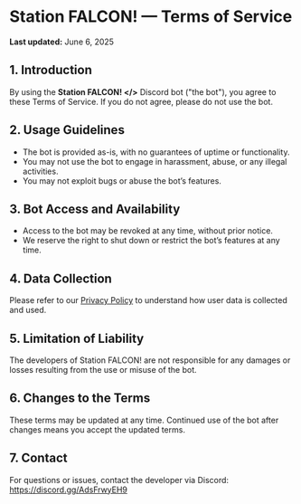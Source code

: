 # Station FALCON! — Terms of Service

**Last updated:** June 6, 2025

## 1. Introduction  
By using the **Station FALCON! </>** Discord bot ("the bot"), you agree to these Terms of Service. If you do not agree, please do not use the bot.

## 2. Usage Guidelines  
- The bot is provided as-is, with no guarantees of uptime or functionality.  
- You may not use the bot to engage in harassment, abuse, or any illegal activities.  
- You may not exploit bugs or abuse the bot’s features.

## 3. Bot Access and Availability  
- Access to the bot may be revoked at any time, without prior notice.  
- We reserve the right to shut down or restrict the bot’s features at any time.

## 4. Data Collection  
Please refer to our [Privacy Policy](https://github.com/RubensEmmanuel1/stationfalcon/blob/main/PRIVACY_POLICY.md) to understand how user data is collected and used.

## 5. Limitation of Liability  
The developers of Station FALCON! are not responsible for any damages or losses resulting from the use or misuse of the bot.

## 6. Changes to the Terms  
These terms may be updated at any time. Continued use of the bot after changes means you accept the updated terms.

## 7. Contact  
For questions or issues, contact the developer via Discord: https://discord.gg/AdsFrwyEH9
